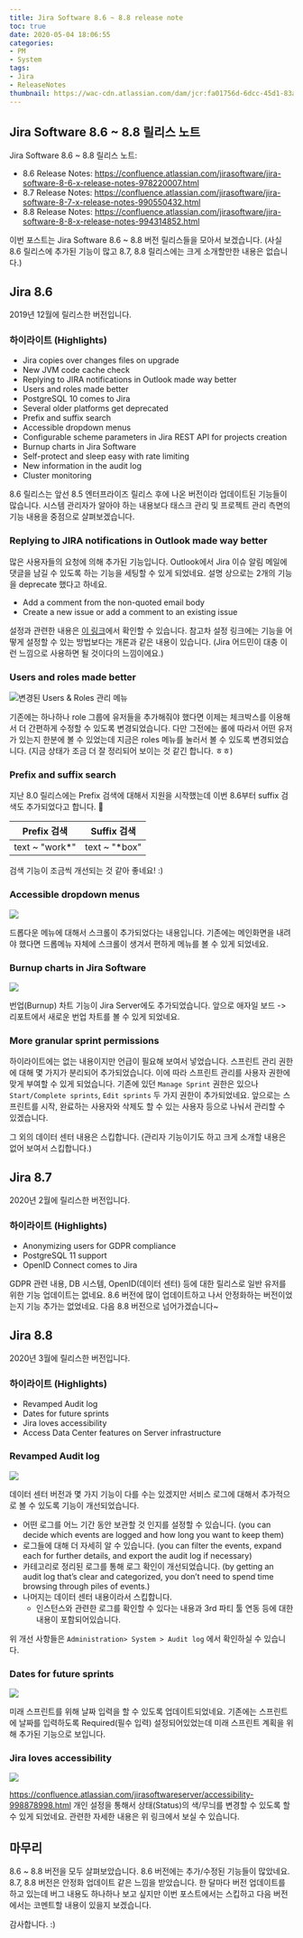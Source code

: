 ```yaml
---
title: Jira Software 8.6 ~ 8.8 release note
toc: true
date: 2020-05-04 18:06:55
categories:
- PM
- System
tags:
- Jira
- ReleaseNotes
thumbnail: https://wac-cdn.atlassian.com/dam/jcr:fa01756d-6dcc-45d1-83ab-696fbfeb074f/Jira-icon-blue.svg?cdnVersion=696
---
```


## Jira Software 8.6 ~ 8.8 릴리스 노트

Jira Software 8.6 ~ 8.8 릴리스 노트:

- 8.6 Release Notes: <https://confluence.atlassian.com/jirasoftware/jira-software-8-6-x-release-notes-978220007.html>
- 8.7 Release Notes: <https://confluence.atlassian.com/jirasoftware/jira-software-8-7-x-release-notes-990550432.html>
- 8.8 Release Notes: <https://confluence.atlassian.com/jirasoftware/jira-software-8-8-x-release-notes-994314852.html>

이번 포스트는 Jira Software 8.6 ~ 8.8 버전 릴리스들을 모아서 보겠습니다.
(사실 8.6 릴리스에 추가된 기능이 많고 8.7, 8.8 릴리스에는 크게 소개할만한 내용은 없습니다.)

## Jira 8.6

2019년 12월에 릴리스한 버전입니다.

### 하이라이트 (Highlights)

- Jira copies over changes files on upgrade
- New JVM code cache check
- Replying to JIRA notifications in Outlook made way better
- Users and roles made better
- PostgreSQL 10 comes to Jira
- Several older platforms get deprecated
- Prefix and suffix search
- Accessible dropdown menus
- Configurable scheme parameters in Jira REST API for projects creation
- Burnup charts in Jira Software
- Self-protect and sleep easy with rate limiting
- New information in the audit log
- Cluster monitoring

8.6 릴리스는 앞선 8.5 엔터프라이즈 릴리스 후에 나온 버전이라 업데이트된 기능들이 많습니다.
시스템 관리자가 알아야 하는 내용보다 태스크 관리 및 프로젝트 관리 측면의 기능 내용을 중점으로 살펴보겠습니다.

### Replying to JIRA notifications in Outlook made way better

많은 사용자들의 요청에 의해 추가된 기능입니다.
Outlook에서 Jira 이슈 알림 메일에 댓글을 남길 수 있도록 하는 기능을 세팅할 수 있게 되었네요.
설명 상으로는 2개의 기능을 deprecate 했다고 하네요.

- Add a comment from the non-quoted email body
- Create a new issue or add a comment to an existing issue

설정과 관련한 내용은 [이 링크](https://confluence.atlassian.com/jirakb/how-to-set-up-replying-to-jira-notifications-via-outlook-975017386.html)에서 확인할 수 있습니다.
참고차 설정 링크에는 기능을 어떻게 설정할 수 있는 방법보다는 개론과 같은 내용이 있습니다.
(Jira 어드민이 대충 이런 느낌으로 사용하면 될 것이다의 느낌이에요.)

### Users and roles made better

![변경된 Users & Roles 관리 메뉴](https://confluence.atlassian.com/jirasoftware/files/978220007/980460545/2/1576573636455/usersandroles.jpg)

기존에는 하나하나 role 그룹에 유저들을 추가해줘야 했다면 이제는 체크박스를 이용해서 더 간편하게 수정할 수 있도록 변경되었습니다.
다만 그전에는 롤에 따라서 어떤 유저가 있는지 한분에 볼 수 있었는데 지금은 roles 메뉴를 눌러서 볼 수 있도록 변경되었습니다.
(지금 상태가 조금 더 잘 정리되어 보이는 것 같긴 합니다. ㅎㅎ)

### Prefix and suffix search

지난 8.0 릴리스에는 Prefix 검색에 대해서 지원을 시작했는데 이번 8.6부터 suffix 검색도 추가되었다고 합니다. 👏

| Prefix 검색 | Suffix 검색 |
|-------------|-------------|
|text ~ "work*"| text ~ "*box"|

검색 기능이 조금씩 개선되는 것 같아 좋네요! :)

### Accessible dropdown menus

![](https://confluence.atlassian.com/jirasoftware/files/978220007/983795015/1/1576576915707/Screen+Shot+2019-12-17+at+11.01.23.png)

드롭다운 메뉴에 대해서 스크롤이 추가되었다는 내용입니다.
기존에는 메인화면을 내려야 했다면 드롭메뉴 자체에 스크롤이 생겨서 편하게 메뉴를 볼 수 있게 되었네요.

### Burnup charts in Jira Software

![](https://confluence.atlassian.com/jirasoftware/files/978220007/980470562/2/1576573635567/Screen+Shot+2019-11-28+at+11.12.52.png)

번업(Burnup) 차트 기능이 Jira Server에도 추가되었습니다.
앞으로 애자일 보드 -> 리포트에서 새로운 번업 차트를 볼 수 있게 되었네요.

### More granular sprint permissions

하이라이트에는 없는 내용이지만 언급이 필요해 보여서 넣었습니다.
스프린트 관리 권한에 대해 몇 가지가 분리되어 추가되었습니다. 이에 따라 스프린트 관리를 사용자 권한에 맞게 부여할 수 있게 되었습니다.
기존에 있던 `Manage Sprint` 권한은 있으나 `Start/Complete sprints`, `Edit sprints` 두 가지 권한이 추가되었네요.
앞으로는 스프린트를 시작, 완료하는 사용자와 삭제도 할 수 있는 사용자 등으로 나눠서 관리할 수 있겠습니다.

그 외의 데이터 센터 내용은 스킵합니다.
(관리자 기능이기도 하고 크게 소개할 내용은 없어 보여서 스킵합니다.)

## Jira 8.7

2020년 2월에 릴리스한 버전입니다.

### 하이라이트 (Highlights)

- Anonymizing users for GDPR compliance
- PostgreSQL 11 support
- OpenID Connect comes to Jira

GDPR 관련 내용, DB 시스템, OpenID(데이터 센터) 등에 대한 릴리스로 일반 유저를 위한 기능 업데이트는 없네요.
8.6 버전에 많이 업데이트하고 나서 안정화하는 버전이었는지 기능 추가는 없었네요.
다음 8.8 버전으로 넘어가겠습니다~

## Jira 8.8

2020년 3월에 릴리스한 버전입니다.

### 하이라이트 (Highlights)

- Revamped Audit log
- Dates for future sprints
- Jira loves accessibility
- Access Data Center features on Server infrastructure

### Revamped Audit log

![](https://confluence.atlassian.com/jirasoftware/files/994314852/998879194/2/1587581320827/Screen+Shot+2020-03-19+at+20.53.54.png)

데이터 센터 버전과 몇 가지 기능이 다를 수는 있겠지만 서비스 로그에 대해서 추가적으로 볼 수 있도록 기능이 개선되었습니다.

- 어떤 로그를 어느 기간 동안 보관할 것 인지를 설정할 수 있습니다. (you can decide which events are logged and how long you want to keep them)
- 로그들에 대해 더 자세히 알 수 있습니다. (you can filter the events, expand each for further details, and export the audit log if necessary)
- 카테고리로 정리된 로그를 통해 로그 확인이 개선되었습니다. (by getting an audit log that’s clear and categorized, you don’t need to spend time browsing through piles of events.)
- 나머지는 데이터 센터 내용이라서 스킵합니다.
  - 인스턴스와 관련한 로그를 확인할 수 있다는 내용과 3rd 파티 툴 연동 등에 대한 내용이 포함되어있습니다.

위 개선 사항들은 `Administration> System > Audit log` 에서 확인하실 수 있습니다.

### Dates for future sprints

![](https://confluence.atlassian.com/jirasoftware/files/994314852/994314857/3/1587581322091/Screenshot+2020-02-07+at+10.08.16.png)

미래 스프린트를 위해 날짜 입력을 할 수 있도록 업데이트되었네요.
기존에는 스프린트에 날짜를 입력하도록 Required(필수 입력) 설정되어있었는데 미래 스프린트 계획을 위해 추가된 기능으로 보입니다.

### Jira loves accessibility

![](https://confluence.atlassian.com/jirasoftware/files/994314852/993924584/2/1587581321481/accessibility_relnotes.jpg)

<https://confluence.atlassian.com/jirasoftwareserver/accessibility-998878998.html>
개인 설정을 통해서 상태(Status)의 색/무늬를 변경할 수 있도록 할 수 있게 되었네요.
관련한 자세한 내용은 위 링크에서 보실 수 있습니다.

## 마무리

8.6 ~ 8.8 버전을 모두 살펴보았습니다.
8.6 버전에는 추가/수정된 기능들이 많았네요. 8.7, 8.8 버전은 안정화 업데이트 같은 느낌을 받았습니다.
한 달마다 버전 업데이트를 하고 있는데 버그 내용도 하나하나 보고 싶지만 이번 포스트에서는 스킵하고 다음 버전에서는 코멘트할 내용이 있을지 보겠습니다.

감사합니다. :)
